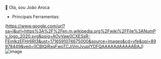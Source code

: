 👋  Olá, sou João Aroca
- Principais Ferramentas:
  

(https://www.google.com/url?sa=i&url=https%3A%2F%2Fen.m.wikipedia.org%2Fwiki%2FFile%3ANumPy_logo_2020.svg&psig=AOvVaw0CXESsR-FEmlkzEFHr6RI3&ust=1716591074675000&source=images&cd=vfe&opi=89978449&ved=0CBIQjRxqFwoTCJiVmJvupIYDFQAAAAAdAAAAABAJ)![image](https://github.com/OtavioAroca/OtavioAroca/assets/140726202/2e4123b5-cf07-44fc-8ba6-27df38d0096f)
